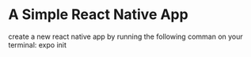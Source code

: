 # A Simple React Native App

create a new react native app by running the following comman on your terminal: expo init <name of project >
